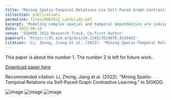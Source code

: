 ```yaml
---
title: "Mining Spatio-Temporal Relations via Self-Paced Graph Contrastive Learning"
collection: publications
permalink: files/KDD2022_Landslide.pdf
excerpt: 'Modeling complex spatial and temporal dependencies are indispensable for location-bound time series learning. Existing methods, typically relying on graph neural networks (GNNs) and temporal learning modules based on recurrent neural networks, have achieved significant performance improvements. However, their representation capabilities and prediction results are limited when pre-defined graphs are unavailable. Unlike spatio-temporal GNNs focusing on designing complex architectures, we propose a novel adaptive graph construction strategy: Self-Paced Graph Contrastive Learning (SPGCL). It learns informative relations by maximizing the distinguishing margin between positive and negative neighbors and generates an optimal graph with a self-paced strategy. Specifically, the existing neighborhoods iteratively absorb more reliable nodes with the highest affinity scores as new neighbors to generate the next-round neighborhoods, and augmentations are applied to improve the transferability and robustness. As the adaptively self-paced graph approaches the optimized graph for prediction, the mutual information between nodes and the corresponding neighbors is maximized. Our work provides a new perspective of addressing spatio-temporal learning problems beyond information aggregation in Euclidean space and can be generalized to different tasks. Extensive experiments conducted on two typical spatio-temporal learning tasks (traffic forecasting and land displacement prediction) demonstrate the superior performance of SPGCL against the state-of-the-art.'
date: 2022-08-14
venue: 'SIGKDD 2022 Research Track. Co-first Author'
paperurl: 'https://dl.acm.org/doi/10.1145/3534678.3539422'
citation: 'Li, Zhong, Jiang et al. (2022). "Mining Spatio-Temporal Relations via Self-Paced Graph Contrastive Learning." In SIGKDD.'
---
```

This paper is about the number 1. The number 2 is left for future work.

[Download paper here](files/KDD2022_Landslide.pdf)

Recommended citation: Li, Zhong, Jiang et al. (2022). "Mining Spatio-Temporal Relations via Self-Paced Graph Contrastive Learning." In SIGKDD.

![image](https://user-images.githubusercontent.com/3205641/224285390-527cb69a-dfaf-444d-b4c9-048019b2b0be.png)
![image](https://user-images.githubusercontent.com/3205641/224285361-ba14d807-f815-4336-9671-7e96faae8725.png)
![image](https://user-images.githubusercontent.com/3205641/224285411-2f13a5a2-e603-4e5c-ac33-ef5e10bb4cd1.png)

